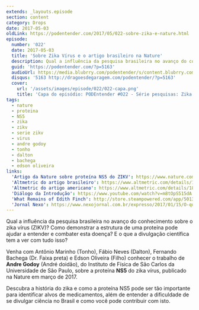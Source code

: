 ```yaml
---
extends: _layouts.episode
section: content
category: Drops
date: 2017-05-03
oldLink: https://podentender.com/2017/05/022-sobre-zika-e-nature.html
episode:
  number: '022'
  date: 2017-05-03
  title: 'Sobre Zika Vírus e o artigo brasileiro na Nature'
  description: Qual a influência da pesquisa brasileira no avanço do conhecimento sobre o zika vírus (ZIKV)? Como demonstrar a estrutura de uma proteína pode ajudar a entender e combater esta doença? 
  guid: 'https://podentender.com/?p=5163'
  audioUrl: https://media.blubrry.com/podentender/s/content.blubrry.com/podentender/PODEntender_022_DROPS.mp3
  disqus: '5163 http://dragoesdegaragem.com/podentender/?p=5163'
  cover:
    url: '/assets/images/episode/022/022-capa.png'
    title: 'Capa do episódio: PODEntender #022 - Série pesquisas: Zika no Brasil, episódio 1' 
tags:
  - nature
  - proteina
  - NS5
  - zika
  - zikv
  - serie zikv
  - virus
  - andre godoy
  - tonho
  - dalton
  - bachega
  - edson oliveira
links:
  'Artigo da Nature sobre proteína NS5 do ZIKV': https://www.nature.com/articles/ncomms14764
  'Altmetric do artigo brasileiro': https://www.altmetric.com/details/18166448
  'Altmetric do artigo americano': https://www.altmetric.com/details/18168105/
  'Diálogo da Introdução': https://www.youtube.com/watch?v=m8tOpS515dA
  'What Remains of Edith Finch': http://store.steampowered.com/app/501300/What_Remains_of_Edith_Finch/
  'Jornal Nexo': https://www.nexojornal.com.br/expresso/2017/01/15/O-que-%C3%A9-%E2%80%98lugar-de-fala%E2%80%99-e-como-ele-%C3%A9-aplicado-no-debate-p%C3%BAblico
---
```


Qual a influência da pesquisa brasileira no avanço do conhecimento sobre o zika vírus (ZIKV)?
Como demonstrar a estrutura de uma proteína pode ajudar a entender e combater esta doença?
E o que a divulgação científica tem a ver com tudo isso?

Venha com Antônio Marinho (Tonho), Fábio Neves (Dalton), Fernando Bachega (Dr. Faixa preta)
e Edson Oliveira (Filho) conhecer o trabalho de **Andre Godoy** (André doidão),
do Instituto de Física de São Carlos da Universidade de São Paulo,
sobre a proteína **NS5** do zika vírus, publicado na Nature em março de 2017.

Descubra a história do zika e como a proteína NS5 pode ser tão importante para
identificar alvos de medicamentos, além de entender a dificuldade de se divulgar
ciência no Brasil e como você pode contribuir com isto.
